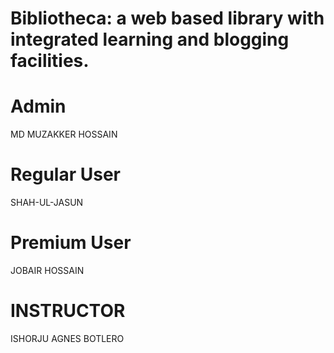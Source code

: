 # Bibliotheca: a web based library with integrated learning and blogging facilities.

# Admin
MD MUZAKKER HOSSAIN

# Regular User
SHAH-UL-JASUN

# Premium User
JOBAIR HOSSAIN

# INSTRUCTOR
ISHORJU AGNES BOTLERO
